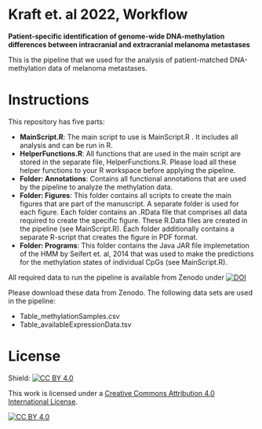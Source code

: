 # Kraft et. al 2022, Workflow

**Patient-specific identification of genome-wide DNA-methylation differences between intracranial and extracranial melanoma metastases**

This is the pipeline that we used for the analysis of patient-matched DNA-methylation data of melanoma metastases.

# Instructions

This repository has five parts: 

* **MainScript.R**: The main script to use is MainScript.R . It includes all analysis and can be run in R. 
* **HelperFunctions.R**: All functions that are used in the main script are stored in the separate file, HelperFunctions.R. Please load all these helper functions to your R workspace before applying the pipeline.
* **Folder: Annotations**: Contains all functional annotations that are used by the pipeline to analyze the methylation data.
* **Folder: Figures**: This folder contains all scripts to create the main figures that are part of the manuscript. A separate folder is used for each figure. Each folder contains an .RData file that comprises all data required to create the specific figure. These R.Data files are created in the pipeline (see MainScript.R). Each folder additionally contains a separate R-script that creates the figure in PDF format.
* **Folder: Programs**: This folder contains the Java JAR file implemetation of the HMM by Seifert et. al, 2014 that was used to make the predictions for the methylation states of individual CpGs (see MainScript.R).

All required data to run the pipeline is available from Zenodo under [![DOI](https://zenodo.org/badge/DOI/10.5281/zenodo.7074484.svg)](https://doi.org/10.5281/zenodo.7074484)

 Please download these data from Zenodo. The following data sets are used in the pipeline:
* Table_methylationSamples.csv 
* Table_availableExpressionData.tsv 


# License

Shield: [![CC BY 4.0][cc-by-shield]][cc-by]

This work is licensed under a
[Creative Commons Attribution 4.0 International License][cc-by].

[![CC BY 4.0][cc-by-image]][cc-by]

[cc-by]: http://creativecommons.org/licenses/by/4.0/
[cc-by-image]: https://i.creativecommons.org/l/by/4.0/88x31.png
[cc-by-shield]: https://img.shields.io/badge/License-CC%20BY%204.0-lightgrey.svg
